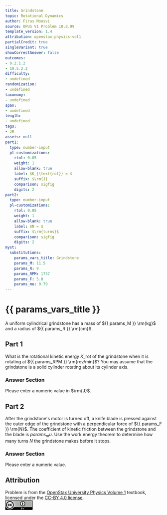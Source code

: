 ```yaml
---
title: Grindstone
topic: Rotational Dynamics
author: Firas Moosvi
source: OPUS V1 Problem 10.8.99
template_version: 1.4
attribution: openstax-physics-vol1
partialCredit: true
singleVariant: true
showCorrectAnswer: false
outcomes:
- 9.2.1.2
- 10.5.2.2
difficulty:
- undefined
randomization:
- undefined
taxonomy:
- undefined
span:
- undefined
length:
- undefined
tags:
- JR
assets: null
part1:
  type: number-input
  pl-customizations:
    rtol: 0.05
    weight: 1
    allow-blank: true
    label: $K_{\text{rot}} = $
    suffix: $\rm{J}
    comparison: sigfig
    digits: 2
part2:
  type: number-input
  pl-customizations:
    rtol: 0.05
    weight: 1
    allow-blank: true
    label: $N = $
    suffix: $\rm{turns}$
    comparison: sigfig
    digits: 2
myst:
  substitutions:
    params_vars_title: Grindstone
    params_M: 11.5
    params_R: 9
    params_RPM: 1737
    params_F: 5.8
    params_mu: 0.79
---
```

# {{ params_vars_title }}
A uniform cylindrical grindstone has a mass of ${{ params_M }} \rm{kg}$ and a radius of ${{ params_R }} \rm{cm}$.

## Part 1

What is the rotational kinetic energy $K\_{\text{rot}}$ of the grindstone when it is rotating at ${{ params_RPM }} \rm{rev/min}$?
You may assume that the grindstone is a solid cylinder rotating about its cylinder axis.

### Answer Section

Please enter a numeric value in $\rm{J}$.

## Part 2

After the grindstone's motor is turned off, a knife blade is pressed against the outer edge of the grindstone with a perpendicular force of ${{ params_F }} \rm{N}$.
The coefficient of kinetic friction between the grindstone and the blade is ${{ params_mu }}$.
Use the work energy theorem to determine how many turns $N$ the grindstone makes before it stops.

### Answer Section

Please enter a numeric value.

## Attribution

Problem is from the [OpenStax University Physics Volume 1](https://openstax.org/details/books/university-physics-volume-1) textbook, licensed under the [CC-BY 4.0 license](https://creativecommons.org/licenses/by/4.0/).<br>![Image representing the Creative Commons 4.0 BY license.](https://raw.githubusercontent.com/firasm/bits/master/by.png)